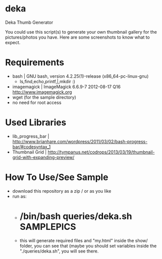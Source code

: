 deka
===============
Deka Thumb Generator

You could use this script(s) to generate your own thumbnail gallery for the pictures/photos you have. Here are some screenshots to know what to expect.

Requirements
===============
- bash | GNU bash, version 4.2.25(1)-release (x86_64-pc-linux-gnu)
    - ls,find,echo,printf,|,mkdir :)
- imagemagick | ImageMagick 6.6.9-7 2012-08-17 Q16 http://www.imagemagick.org
- wget (for the sample directory)
- no need for root access

Used Libraries
===============
- lib_progress_bar | http://www.brianhare.com/wordpress/2011/03/02/bash-progress-bar/#codesyntax_1
- Thumbnail Grid | http://tympanus.net/codrops/2013/03/19/thumbnail-grid-with-expanding-preview/

How To Use/See Sample
==============
- download this repository as a zip / or as you like
- run as:
    - # /bin/bash queries/deka.sh SAMPLEPICS
    - this will generate required files and "my.html" inside the show/ folder, you can see that (maybe you should set variables inside the "./queries/deka.sh", you will see there.

